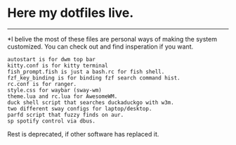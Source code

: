 # **Here my dotfiles live.**
----
*I belive the most of these files are personal ways of making the system customized.
You can check out and find insperation if you want.

```
autostart is for dwm top bar
kitty.conf is for kitty terminal
fish_prompt.fish is just a bash.rc for fish shell.
fzf_key_binding is for binding fzf search command hist.
rc.conf is for ranger.
style.css for waybar (sway-wm)
theme.lua and rc.lua for AwesomeWM.
duck shell script that searches duckaduckgo with w3m.
two different sway configs for laptop/desktop.
parfd script that fuzzy finds on aur.
sp spotify control via dbus.
```

Rest is deprecated, if other software has replaced it.
